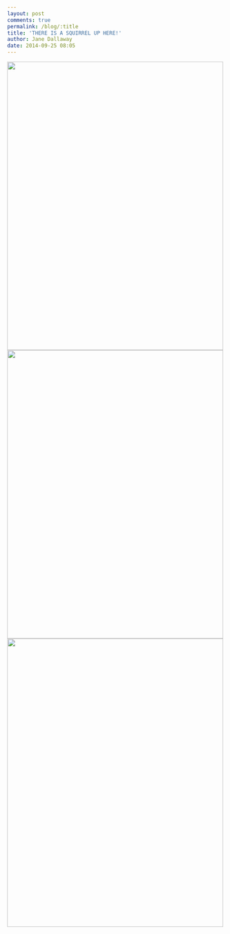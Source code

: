 ```yaml
---
layout: post
comments: true
permalink: /blog/:title
title: 'THERE IS A SQUIRREL UP HERE!'
author: Jane Dallaway
date: 2014-09-25 08:05
---
```


<div><a href="//static.skitters.dallaway.com/tp_IMG_20140925_074819.jpg"><img src="//static.skitters.dallaway.com/tp_thumb_IMG_20140925_074819.jpg" width="500" height="667"/></a></div><div><a href="//static.skitters.dallaway.com/tp_IMG_20140925_074811.jpg"><img src="//static.skitters.dallaway.com/tp_thumb_IMG_20140925_074811.jpg" width="500" height="667"/></a></div><div><a href="//static.skitters.dallaway.com/tp_IMG_20140925_074759.jpg"><img src="//static.skitters.dallaway.com/tp_thumb_IMG_20140925_074759.jpg" width="500" height="667"/></a></div>


    
      
